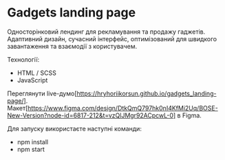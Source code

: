 # Gadgets landing page

Односторінковий лендинг для рекламування та продажу гаджетів. Адаптивний дизайн, сучасний інтерфейс, оптимізований для швидкого завантаження та взаємодії з користувачем.

Технології:
   - HTML / SCSS
   - JavaScript

Переглянути live-думо[https://hryhoriikorsun.github.io/gadgets_landing-page/]. Макет[https://www.figma.com/design/DtkQmQ797hk0nI4KfMi2Uq/BOSE-New-Version?node-id=6817-212&t=vzQlJMgr92ACpcwL-0] в Figma.

Для запуску використаєте наступні команди:
  - npm install
  - npm start
